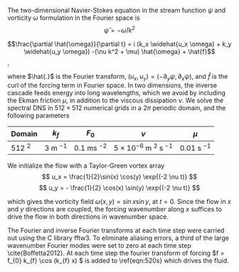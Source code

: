The two-dimensional Navier-Stokes equation in the stream function $\psi$ and vorticity $\omega$ formulation in the Fourier space is 
$$\hat{\psi} = -\hat{\omega}/k^2$$

$$\frac{\partial \hat{\omega}}{\partial t} = i (k_x \widehat{u_x \omega} + k_y \widehat{u_y \omega}) -(\nu k^2 + \mu) \hat{\omega} + \hat{f}$$,

where $\hat{.}$ is the Fourier transform, $(u_x, u_y) = (-\partial_y \psi , \partial_x \psi)$, and $\hat{f}$ is the curl of the forcing term in Fourier space. 
In two dimensions, the inverse cascade feeds energy into long wavelengths, which we avoid by including the Ekman friction $\mu$, in addition to the viscous 
dissipation $\nu$. We solve the spectral DNS in $512 \times 512$ numerical grids in a $2\pi$ periodic domain, and the following parameters

|Domain | $k_{f}$ | $F_{0}$ | $\nu$ | $\mu$ |
|--|--|--|--|--|
|512 $^{2}$ | 3 m $^{-1}$ | 0.1 ms $^{-2}$ | $5\times 10^{-6}$ m $^{2}$ s $^{-1}$ | 0.01 s $^{-1}$ |

We initialize the flow with a Taylor-Green vortex array
$$ u_x  = \frac{1}{2}\sin(x) \cos(y) \exp{(-2 \nu t)} $$
$$ u_y = - \frac{1}{2} \cos(x) \sin(y) \exp{(-2 \nu t)} $$

which gives the vorticity field $\omega (x,y) = \sin x \sin y$, at $t= 0$. Since the flow in $x$ and $y$ directions are coupled, the forcing wavenumber along $x$ suffices to drive the flow in both directions in wavenumber space.

The Fourier and inverse Fourier transforms at each time step were carried out using the C library fftw3.
To eliminate aliasing errors, a third of the large wavenumber Fourier modes were set to zero at each time step \cite{Boffetta2012}. At each time step the fourier transform of forcing $f = f_{0} k_{f} \cos (k_{f} x) $ is added to \ref{eqn:520s} which drives the fluid. 
